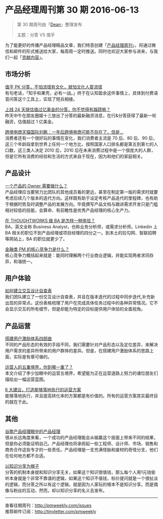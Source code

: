 # 产品经理周刊第 30 期 2016-06-13

> 第 30 期周刊由「[Dean](http://pmweekly.com/contributors#dean)」整理发布 
> 
> 主题：分答 VS 值乎

为了能更好的传播产品经理精品文章，我们特意创建「[产品经理周刊](http://pmweekly.com/)」，将通过微信和邮件的形式推送给大家，每周周一定时推送。同时也欢迎大家参与进来，与我们一起「[贡献内容](https://github.com/vincent4j/pmweekly.com/issues/new)」。

## 市场分析

[值乎 PK 分答，不怕流氓有文化，就怕文化人耍流氓](http://mp.weixin.qq.com/s?__biz=MjM5MzYwNTI2MQ==&mid=2649443598&idx=1&sn=9110689a53f6deed6f148ec2d9033a59&scene=23&srcid=0607GkSeB6J67S8T1YAhzK9e#rd)      
有句老话，「知乎和果壳，必有一战。」终于在认知盈余这件事情上，具体到付费语音问答这个工具上，实现了短兵相接。

[上线 24 天就估值过亿美金的分答，你不觉得有蹊跷嘛？](http://mp.weixin.qq.com/s?__biz=MzA4ODYxMzQ1NA==&mid=2668439905&idx=1&sn=bd7415293855ce18af3eecc9aa4ffc64&scene=23&srcid=0610zWindp8sCVX1wv2y9oJb#rd)   
昨天中午在朋友圈姬十三放出了分答的最新融资消息，在行&分答获得了最新一轮融资，估值超过 1 亿美金。

[跨境电商天猫国际刘鹏：一年后跨境电商可能不存在了，但是…](http://www.baijingapp.com/article/6487)    
消费者还有一个很好玩的事情在变化，我们消费者主流是 70 后、80 后、90 后，这三个年龄段拿到世界上任何一个地方比，按照国家人口排名都是第五到第七的人口数，这三类人决定 2010 后，2010 后在未来消费过程中是一个很庞大的人群，但是它所有消费的经验和生活的方式来自于现在，因为和他们的家庭相关。

## 产品设计

[一个产品的 Owner 需要做什么？](http://mp.weixin.qq.com/s?__biz=MjM5OTEwNjI2MA==&mid=2651731467&idx=1&sn=94ebc1a25452aa24ad90667ec2c14742&scene=23&srcid=0607qoPJw8ZO3rSUqUKyWqe8#rd)    
产品经理应当要努力比团队的其他成员看的更远，甚至在制定第一版的需求时就要考虑后续几个版本的迭代方向。这样既有助于设定考核产品迭代的里程碑，也有助于根据时势及时调整产品的发展方向。毕竟撰写产品文档与跟进需求开发只是门槛相对较低的技能，会算命、有前瞻性是优秀产品经理的核心生产力。

[在 THOUGHTWORKS 做 BA 是怎样一种体验？](http://insights.thoughtworkers.org/business-analyst-in-thoughtworks/)  
BA，英文全称 Business Analyst，也称业务分析师，或需求分析师。Linkedin 上 BA 相关的职位不到产品经理或项目经理的四分之一。到本土的拉勾网、智联招聘等网站上，BA 的职位就更少了。  

[金融类 PM 的核心竞争力是什么？](http://www.pmcaff.com/discuss/index/227899235388480)   
核心竞争力概括起来就是：能同时理解两个行业商业逻辑，并能实现两者求同存异，和谐统一。   

## 用户体验

[如何建立交互设计自查表](http://mp.weixin.qq.com/s?__biz=MjM5MTg2NDA3MQ==&mid=2651875430&idx=1&sn=cfbf8debf5d27e559121e3a7082088aa&scene=23&srcid=0612hVyPBcJtUxAhvEIKzrEX#rd)  
我们团队建立了一份交互设计自查表，并且在版本迭代的过程中同步迭代,补充新出现的异常点。这份表格梳理了用户在完成具体任务过程中的各种异常情况。它不会显示交互的所有细节，但是却能为特定的目标提供用户体验的全面视角。

## 产品运营

[搭建用户激励体系四部曲](http://mp.weixin.qq.com/s?__biz=MjM5NjAyMDE5Mg==&mid=2649812438&idx=1&sn=5e0e5a1c49698470df1b06bcd7d3e3f0&scene=23&srcid=0607WEFsI7EmEBS5SFQCfD8Y#rd)  
不同的产品形态的有效的手段不同，我们需要针对产品形态以及定位差异，来解决用户需求的差异所带来的用户群体的差异。但是，在搭建用户激励体系的思路上面，实际是有章可循的。

[运营人的五重境界，你到哪一重了？](http://mp.weixin.qq.com/s?__biz=MjM5OTEwNjI2MA==&mid=2651731477&idx=1&sn=e2895ccb5766a31c22a31435d6fcc843&scene=23&srcid=0609CPnungPnAJldbWms1iN8#rd)  
本文介绍了李少加眼中的运营五境界，希望能为正在运营道路上努力的诸位朋友们描绘出一幅运营蓝图。

[6 大建议，打造能够落地执行的运营方案](http://mp.weixin.qq.com/s?__biz=MjM5OTEwNjI2MA==&mid=2651731493&idx=1&sn=b933e77937668f9b1022a1b854d887d0&scene=23&srcid=0611LgcnLuNJuDEyq3fhkbmo#rd)  
能够落地执行，并且提高转化率的方案都是有价值的。所有的运营方案其实最终目的就在于此。

## 其他

[谷歌产品经理眼中的产品经理](http://www.yixieshi.com/13067.html)  
很从长远角度来看，一个成功的产品经理能会从输赢这个层面上带来不同的结果，但是你必须能证明自己。产品经理也将承担起一些工程师、设计师、市场、销售和商务合作这些专才的一些责任。产品经理是一支充满怪胎和废材的奇怪分支，他们在任何地方都不合适。

[以知识分享为幌子](http://mp.weixin.qq.com/s?__biz=MzI0MjA1Mjg2Ng==&mid=2649866840&idx=1&sn=f52d405d815da4de7142e9788f5eab99&scene=23&srcid=0607YVpG2WTmGiDI12j2X4kC#rd)  
分答的机制本身就和知识分享无关，如果这个知识很值钱，那么每个人用1元钱偷听本身就是个非常不靠谱的逻辑，如果这个知识不值钱，标价提问就是一个很扯淡的逻辑，而分答之所以有这个逻辑，就是因为人家玩的根本不是知识分享。而是偶像与粉丝的互动，然而，却以知识分享的名义去发布。

---
查看往期周刊：<http://pmweekly.com/issues>     
推荐邮件订阅：<http://tinyletter.com/pmweekly>